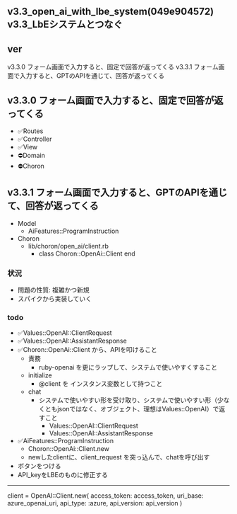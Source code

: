 v3.3_open_ai_with_lbe_system(049e904572)
v3.3_LbEシステムとつなぐ
---

## ver
v3.3.0 フォーム画面で入力すると、固定で回答が返ってくる
v3.3.1 フォーム画面で入力すると、GPTのAPIを通じて、回答が返ってくる

## v3.3.0 フォーム画面で入力すると、固定で回答が返ってくる
- ✅Routes
- ✅Controller
- ✅View
- ⛔️Domain
- ⛔️Choron



## v3.3.1 フォーム画面で入力すると、GPTのAPIを通じて、回答が返ってくる
- Model
  - AiFeatures::ProgramInstruction
- Choron
  - lib/choron/open_ai/client.rb
    - class Choron::OpenAi::Client end

### 状況
- 問題の性質: 複雑かつ新規
- スパイクから実装していく

### todo
- ✅Values::OpenAI::ClientRequest
- ✅Values::OpenAI::AssistantResponse
- ✅Choron::OpenAi::Client から、APIを叩けること
  - 責務
    - ruby-openai を更にラップして、システムで使いやすくすること
  - initialize
    - @client を インスタンス変数として持つこと
  - chat
    - システムで使いやすい形を受け取り、システムで使いやすい形（少なくともjsonではなく、オブジェクト、理想はValues::OpenAI）で返すこと
      - Values::OpenAI::ClientRequest
      - Values::OpenAI::AssistantResponse
- ✅AiFeatures::ProgramInstruction
  - Choron::OpenAi::Client.new
  - newしたclientに、client_request を突っ込んで、chatを呼び出す
- ボタンをつける
- API_keyをLBEのものに修正する

---
client = OpenAI::Client.new(
    access_token: access_token,
    uri_base: azure_openai_uri,
    api_type: :azure,
    api_version: api_version
)
